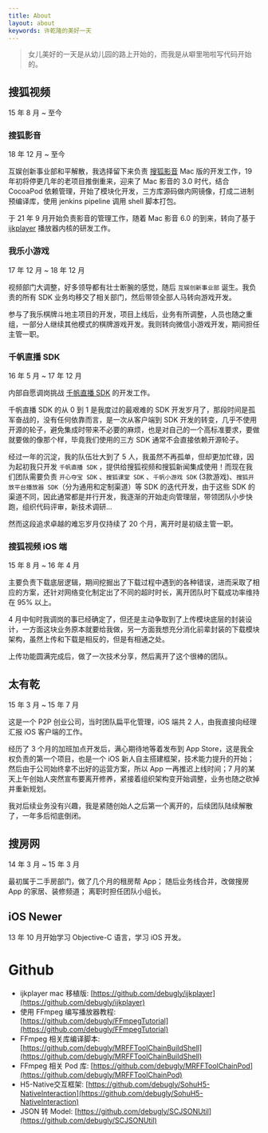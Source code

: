 ```yaml
---
title: About
layout: about
keywords: 许乾隆的美好一天
---
```


> 女儿美好的一天是从幼儿园的路上开始的，而我是从噼里啪啦写代码开始的。


## 搜狐视频

15 年 8 月 ~ 至今

### 搜狐影音

18 年 12 月 ~ 至今

互娱创新事业部和平解散，我选择留下来负责 [搜狐影音](https://apps.apple.com/cn/app/%E6%90%9C%E7%8B%90%E5%BD%B1%E9%9F%B3/id777476210?mt=12) Mac 版的开发工作，19 年初将停更几年的老项目推倒重来，迎来了 Mac 影音的 3.0 时代，结合 CocoaPod 依赖管理，开始了模块化开发，三方库源码做内网镜像，打成二进制预编译库，使用 jenkins pipeline 调用 shell 脚本打包。

于 21 年 9 月开始负责影音的管理工作，随着 Mac 影音 6.0 的到来，转向了基于 [ijkplayer](https://github.com/debugly/ijkplayer) 播放器内核的研发工作。 

### 我乐小游戏

17 年 12 月 ~ 18 年 12 月

视频部门大调整，好多领导都有壮士断腕的感觉，随后 `互娱创新事业部` 诞生。我负责的所有 SDK 业务均移交了相关部门，然后带领全部人马转向游戏开发。

参与了我乐棋牌斗地主项目的开发，项目上线后，业务有所调整，人员也随之重组，一部分人继续其他模式的棋牌游戏开发。我则转向微信小游戏开发，期间担任主管一职。

### 千帆直播 SDK 

16 年 5 月 ~ 17 年 12 月

内部自愿调岗挑战 [千帆直播 SDK](/2016/11/28/2016-11-28-qf-sdk-introduction.html) 的开发工作。

千帆直播 SDK 的从 0 到 1 是我度过的最艰难的 SDK 开发岁月了，那段时间是孤军奋战的，没有任何依靠而言，是一次从客户端到 SDK 开发的转变，几乎不使用开源的轮子，避免集成时带来不必要的麻烦，也是对自己的一个高标准要求，要做就要做的像那个样，毕竟我们使用的三方 SDK 通常不会直接依赖开源轮子。

经过一年的沉淀，我的队伍壮大到了 5 人，我虽然不再孤单，但却更加忙碌，因为起初我只开发 `千帆直播 SDK` ，提供给搜狐视频和搜狐新闻集成使用！而现在我们团队需要负责 `开心夺宝 SDK` 、`搜狐课堂 SDK` 、`千帆小游戏 SDK` (3款游戏)、`搜狐开放平台播放器 SDK`（分为通用和定制渠道）等 SDK 的迭代开发，由于这些 SDK 的渠道不同，因此通常都是并行开发，我逐渐的开始走向管理层，带领团队小步快跑，组织代码评审，新技术调研...

然而这段追求卓越的难忘岁月仅持续了 20 个月，离开时是初级主管一职。

### 搜狐视频 iOS 端

15 年 8 月 ~ 16 年 4 月 

主要负责下载底层逻辑，期间挖掘出了下载过程中遇到的各种错误，进而采取了相应的方案，还针对网络变化制定出了不同的超时时长，离开团队时下载成功率维持在 95% 以上。

4 月中旬时我调岗的事已经确定了，但还是主动争取到了上传模块底层的封装设计，一方面这块业务原本就要给我做，另一方面我想充分消化前辈封装的下载模块架构，虽然上传和下载是相反的，但是有相通之处。

上传功能圆满完成后，做了一次技术分享，然后离开了这个很棒的团队。

## 太有乾

15 年 3 月 ~ 15 年 7 月

这是一个 P2P 创业公司，当时团队扁平化管理，iOS 端共 2 人，由我直接向经理汇报 iOS 客户端的工作。

经历了 3 个月的加班加点开发后，满心期待地等着发布到 App Store，这是我全权负责的第一个项目，也是一个 iOS 新人自主搭建框架，技术能力提升的开始；
然后由于公司始终拿不出好的运营方案，所以 App 一再推迟上线时间；7 月的某天上午创始人突然宣布要离开修养，紧接着组织架构变开始调整，业务也随之砍掉并重新规划。

我对后续业务没有兴趣，我是紧随创始人之后第一个离开的，后续团队陆续解散了，一年多后彻底倒闭。

## 搜房网

14 年 3 月 ~ 15 年 3 月

最初属于二手房部门，做了几个月的租房帮 App； 
随后业务线合并，改做搜房 App 的家居、装修频道；
离职时担任团队小组长。

## iOS Newer

13 年 10 月开始学习 Objective-C 语言，学习 iOS 开发。

# Github

- ijkplayer mac 移植版: [https://github.com/debugly/ijkplayer](https://github.com/debugly/ijkplayer)
- 使用 FFmpeg 编写播放器教程: [https://github.com/debugly/FFmpegTutorial](https://github.com/debugly/FFmpegTutorial)
- FFmpeg 相关库编译脚本: [https://github.com/debugly/MRFFToolChainBuildShell](https://github.com/debugly/MRFFToolChainBuildShell)
- FFmpeg 相关 Pod 库: [https://github.com/debugly/MRFFToolChainPod](https://github.com/debugly/MRFFToolChainPod)
- H5-Native交互框架: [https://github.com/debugly/SohuH5-NativeInteraction](https://github.com/debugly/SohuH5-NativeInteraction)
- JSON 转 Model: [https://github.com/debugly/SCJSONUtil](https://github.com/debugly/SCJSONUtil)